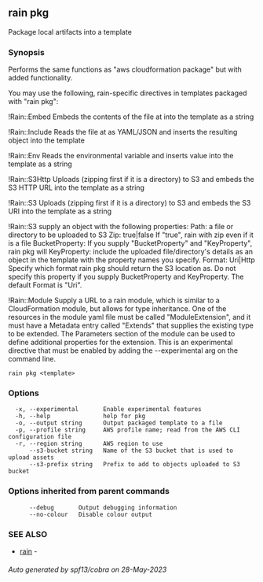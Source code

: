 ## rain pkg

Package local artifacts into a template

### Synopsis

Performs the same functions as "aws cloudformation package" but with added functionality.

You may use the following, rain-specific directives in templates packaged with "rain pkg":

  !Rain::Embed <path>          Embeds the contents of the file at <path> into the template as a string

  !Rain::Include <path>        Reads the file at <path> as YAML/JSON and inserts the resulting object into the template

  !Rain::Env <name>            Reads the <name> environmental variable and inserts value into the template as a string

  !Rain::S3Http <path>         Uploads <path> (zipping first if it is a directory) to S3
                               and embeds the S3 HTTP URL into the template as a string

  !Rain::S3 <path>             Uploads <path> (zipping first if it is a directory) to S3
                               and embeds the S3 URI into the template as a string

  !Rain::S3 <object>           supply an object with the following properties: 
    Path: <path>               a file or directory to be uploaded to S3
    Zip: true|false            If "true", rain with zip <path> even if it is a file
    BucketProperty: <bucket>   If you supply "BucketProperty" and "KeyProperty", rain pkg will
    KeyProperty: <key>         include the uploaded file/directory's details as an object in the template
                               with the property names you specify.
    Format: Uri|Http           Specify which format rain pkg should return the S3 location as.
                               Do not specify this property if you supply BucketProperty and KeyProperty.
                               The default Format is "Uri".

  !Rain::Module <url>          Supply a URL to a rain module, which is similar to a CloudFormation module, 
                               but allows for type inheritance. One of the resources in the module yaml file 
                               must be called "ModuleExtension", and it must have a Metadata entry called 
                               "Extends" that supplies the existing type to be extended. The Parameters section 
                               of the module can be used to define additional properties for the extension.
                               This is an experimental directive that must be enabled by adding the 
                               --experimental arg on the command line.


```
rain pkg <template>
```

### Options

```
  -x, --experimental       Enable experimental features
  -h, --help               help for pkg
  -o, --output string      Output packaged template to a file
  -p, --profile string     AWS profile name; read from the AWS CLI configuration file
  -r, --region string      AWS region to use
      --s3-bucket string   Name of the S3 bucket that is used to upload assets
      --s3-prefix string   Prefix to add to objects uploaded to S3 bucket
```

### Options inherited from parent commands

```
      --debug       Output debugging information
      --no-colour   Disable colour output
```

### SEE ALSO

* [rain](index.md)	 - 

###### Auto generated by spf13/cobra on 28-May-2023
